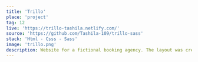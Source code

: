 ```yaml
---
title: 'Trillo'
place: 'project'
tag: 12
live: 'https://trillo-tashila.netlify.com/'
source: 'https://github.com/Tashila-109/trillo-sass'
stack: 'Html - Csss - Sass'
image: 'trillo.png'
description: Website for a fictional booking agency. The layout was created using flexbox and the website has advanced animations. Flexbox makes it easy to place all content in one dimension and makes it easier for responsive design.
---
```

